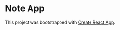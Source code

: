 # Note App

This project was bootstrapped with [Create React App](https://github.com/facebook/create-react-app).

